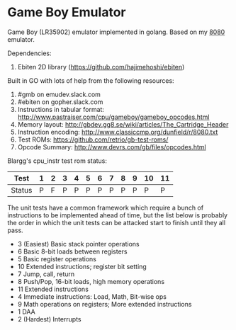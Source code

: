 # Game Boy Emulator

Game Boy (LR35902) emulator implemented in golang. Based on my [8080](https://github.com/Insood/8080) emulator.

Dependencies:
1) Ebiten 2D library (https://github.com/hajimehoshi/ebiten)

Built in GO with lots of help from the following resources:
1) #gmb on emudev.slack.com
2) #ebiten on gopher.slack.com
3) Instructions in tabular format: http://www.pastraiser.com/cpu/gameboy/gameboy_opcodes.html
4) Memory layout: http://gbdev.gg8.se/wiki/articles/The_Cartridge_Header
5) Instruction encoding: http://www.classiccmp.org/dunfield/r/8080.txt
6) Test ROMs: https://github.com/retrio/gb-test-roms/
7) Opcode Summary: http://www.devrs.com/gb/files/opcodes.html


Blargg's cpu_instr test rom status:

  Test |  1  |  2  |  3  |  4  |  5  |  6  |  7  |  8  |  9  | 10  | 11 
   --- | --- | --- | --- | --- | --- | --- | --- | --- | --- | --- | ---
Status |  P  |  F  |  P  |  P  |  P  |  P  |  P  |  P  |  P  |  P  |  P

The unit tests have a common framework which require a bunch of instructions to be implemented ahead of time, but the list below is probably the order in which the unit tests can be attacked start to finish until they all pass.

- 3 (Easiest) Basic stack pointer operations
- 6 Basic 8-bit loads between registers
- 5 Basic register operations
- 10 Extended instructions; register bit setting
- 7 Jump, call, return
- 8 Push/Pop, 16-bit loads, high memory operations
- 11 Extended instructions
- 4 Immediate instructions: Load, Math, Bit-wise ops
- 9 Math operations on registers; More extended instructions
- 1 DAA
- 2 (Hardest) Interrupts
